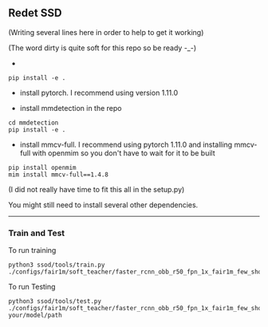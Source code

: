 ## Redet SSD

(Writing several lines here in order to help to get it working)

(The word dirty is quite soft for this repo so be ready -_-)


- 
```shell
pip install -e .
```

- install pytorch. I recommend using version 1.11.0

- install mmdetection in the repo
```shell
cd mmdetection
pip install -e .
```

- install mmcv-full.
I recommend using pytorch 1.11.0 and installing mmcv-full with openmim so you don't have to wait for it to be built
```shell
pip install openmim
mim install mmcv-full==1.4.8 
```

(I did not really have time to fit this all in the setup.py)

You might still need to install several other dependencies.


---
### Train and Test



To run training
```shell
python3 ssod/tools/train.py ./configs/fair1m/soft_teacher/faster_rcnn_obb_r50_fpn_1x_fair1m_few_shot.py 
```

To run Testing
```shell
python3 ssod/tools/test.py ./configs/fair1m/soft_teacher/faster_rcnn_obb_r50_fpn_1x_fair1m_few_shot.py your/model/path 
```